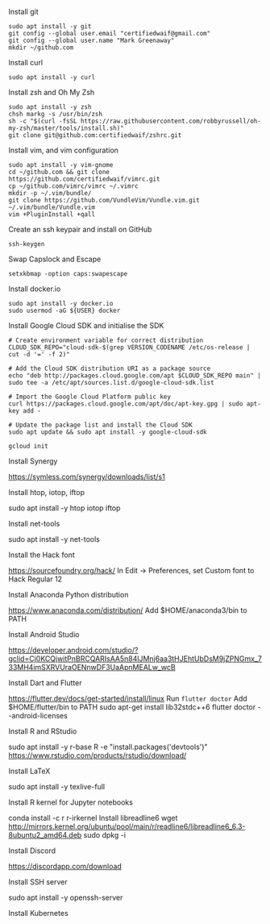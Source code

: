 Install git

	sudo apt install -y git
	git config --global user.email "certifiedwaif@gmail.com"
	git config --global user.name "Mark Greenaway"
	mkdir ~/github.com


Install curl

	sudo apt install -y curl

Install zsh and Oh My Zsh

	sudo apt install -y zsh
	chsh markg -s /usr/bin/zsh
	sh -c "$(curl -fsSL https://raw.githubusercontent.com/robbyrussell/oh-my-zsh/master/tools/install.sh)"
	git clone git@github.com:certifiedwaif/zshrc.git

Install vim, and vim configuration

	sudo apt install -y vim-gnome
	cd ~/github.com && git clone https://github.com/certifiedwaif/vimrc.git
	cp ~/github.com/vimrc/vimrc ~/.vimrc
	mkdir -p ~/.vim/bundle/
	git clone https://github.com/VundleVim/Vundle.vim.git ~/.vim/bundle/Vundle.vim
	vim +PluginInstall +qall

Create an ssh keypair and install on GitHub

	ssh-keygen

Swap Capslock and Escape

	setxkbmap -option caps:swapescape

Install docker.io

	sudo apt install -y docker.io
	sudo usermod -aG ${USER} docker

Install Google Cloud SDK and initialise the SDK

	# Create environment variable for correct distribution
	CLOUD_SDK_REPO="cloud-sdk-$(grep VERSION_CODENAME /etc/os-release | cut -d '=' -f 2)"

	# Add the Cloud SDK distribution URI as a package source
	echo "deb http://packages.cloud.google.com/apt $CLOUD_SDK_REPO main" | sudo tee -a /etc/apt/sources.list.d/google-cloud-sdk.list

	# Import the Google Cloud Platform public key
	curl https://packages.cloud.google.com/apt/doc/apt-key.gpg | sudo apt-key add -

	# Update the package list and install the Cloud SDK
	sudo apt update && sudo apt install -y google-cloud-sdk

	gcloud init

Install Synergy

  https://symless.com/synergy/downloads/list/s1

Install htop, iotop, iftop

  sudo apt install -y htop iotop iftop

Install net-tools

  sudo apt install -y net-tools

Install the Hack font

  https://sourcefoundry.org/hack/
  In Edit -> Preferences, set Custom font to Hack Regular 12

Install Anaconda Python distribution

  https://www.anaconda.com/distribution/
  Add $HOME/anaconda3/bin to PATH

Install Android Studio

  https://developer.android.com/studio/?gclid=Cj0KCQjwitPnBRCQARIsAA5n84lJMnj6aa3tHJEhtUbDsM9jZPNGmx_733MH4imSXRVUraOENnwDF3UaApnMEALw_wcB

Install Dart and Flutter

  https://flutter.dev/docs/get-started/install/linux
  Run `flutter doctor`
  Add $HOME/flutter/bin to PATH
  sudo apt-get install lib32stdc++6
  flutter doctor --android-licenses

Install R and RStudio

  sudo apt install -y r-base
  R -e "install.packages('devtools')"
  https://www.rstudio.com/products/rstudio/download/

Install LaTeX

  sudo apt install -y texlive-full

Install R kernel for Jupyter notebooks

  conda install -c r r-irkernel
  Install libreadline6
    wget  http://mirrors.kernel.org/ubuntu/pool/main/r/readline6/libreadline6_6.3-8ubuntu2_amd64.deb
    sudo dpkg -i 

Install Discord

  https://discordapp.com/download

Install SSH server

  sudo apt install -y openssh-server

Install Kubernetes

    

